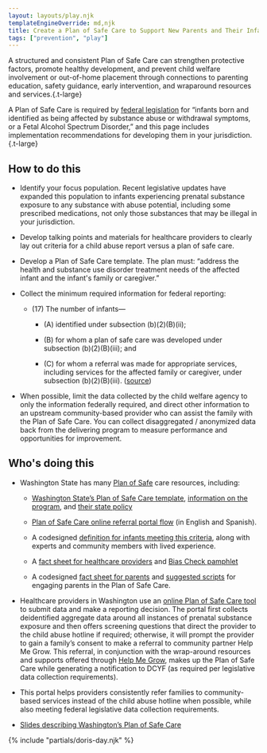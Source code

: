 ```yaml
---
layout: layouts/play.njk
templateEngineOverride: md,njk
title: Create a Plan of Safe Care to Support New Parents and Their Infants
tags: ["prevention", "play"]
---
```


A structured and consistent Plan of Safe Care can strengthen protective factors, promote healthy development, and prevent child welfare involvement or out-of-home placement through connections to parenting education, safety guidance, early intervention, and wraparound resources and services.{.t-large}

A Plan of Safe Care is required by [federal legislation](https://www.congress.gov/bill/114th-congress/senate-bill/524/text) for “infants born and identified as being affected by substance abuse or withdrawal symptoms, or a Fetal Alcohol Spectrum Disorder,” and this page includes implementation recommendations for developing them in your jurisdiction.{.t-large}

## How to do this

* Identify your focus population. Recent legislative updates have expanded this population to infants experiencing prenatal substance exposure to any substance with abuse potential, including some prescribed medications, not only those substances that may be illegal in your jurisdiction.

* Develop talking points and materials for healthcare providers to clearly lay out criteria for a child abuse report versus a plan of safe care.

* Develop a Plan of Safe Care template. The plan must: “address the health and substance use disorder treatment needs of the affected infant and the infant's family or caregiver.”

* Collect the minimum required information for federal reporting:

  * (17) The number of infants—

    * (A) identified under subsection (b)(2)(B)(ii);

    * (B) for whom a plan of safe care was developed under subsection (b)(2)(B)(iii); and

    * (C) for whom a referral was made for appropriate services, including services for the affected family or caregiver, under subsection (b)(2)(B)(iii). ([source](https://www.congress.gov/bill/114th-congress/senate-bill/524/text))

* When possible, limit the data collected by the child welfare agency to only the information federally required, and direct other information to an upstream community-based provider who can assist the family with the Plan of Safe Care. You can collect disaggregated / anonymized data back from the delivering program to measure performance and opportunities for improvement.

## Who's doing this

* Washington State has many [Plan of Safe](https://dcyf.wa.gov/safety/plan-safe-care) care resources, including:

  * [Washington State’s Plan of Safe Care template](https://www.dcyf.wa.gov/sites/default/files/forms/15-491.docx), [information on the program](https://dcyf.wa.gov/safety/plan-safe-care), and [their state policy](https://dcyf.wa.gov/1100-child-safety/1135-infant-safety-education-and-intervention)

  * [Plan of Safe Care online referral portal flow](https://www.dcyf.wa.gov/publications-library?combine_1=CWP_0087&combine=&field_program_topic_2_value=All&field_languages_available_value=All) (in English and Spanish).

  * A codesigned [definition for infants meeting this criteria](https://www.dcyf.wa.gov/sites/default/files/pdf/WA-WorkgroupDefinitions.pdf), along with experts and community members with lived experience.

  * A [fact sheet for healthcare providers](https://www.dcyf.wa.gov/safety/plan-safe-care/Healthcare-Providers) and [Bias Check pamphlet](https://www.dcyf.wa.gov/sites/default/files/pubs/CWP_0086.pdf)

  * A codesigned [fact sheet for parents](https://drive.google.com/file/d/1y1ojcBl-gmLBeKb0qybQU5yntAhuYlJh/view?usp=drive_link) and [suggested scripts](https://drive.google.com/file/d/1uthZqW0xEbvKnzxsEveFJOBoAopByd_u/view?usp=drive_link) for engaging parents in the Plan of Safe Care.

* Healthcare providers in Washington use an [online Plan of Safe Care tool](https://safecarewa.communityos.org/safecareWA) to submit data and make a reporting decision. The portal first collects deidentified aggregate data around all instances of prenatal substance exposure and then offers screening questions that direct the provider to the child abuse hotline if required; otherwise, it will prompt the provider to gain a family’s consent to make a referral to community partner Help Me Grow. This referral, in conjunction with the wrap-around resources and supports offered through [Help Me Grow](https://helpmegrowwa.org/), makes up the Plan of Safe Care while generating a notification to DCYF (as required per legislative data collection requirements).

* This portal helps providers consistently refer families to community-based services instead of the child abuse hotline when possible, while also meeting federal legislative data collection requirements.

* [Slides describing Washington’s Plan of Safe Care](https://drive.google.com/file/d/1Y1SY_Toqf9cAo-1EExCsY2FtEkhW7J0e/view?usp=drive_link)

{% include "partials/doris-day.njk" %}